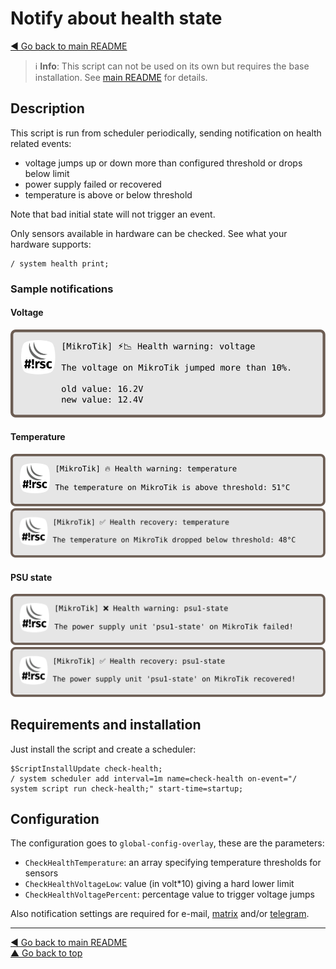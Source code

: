 Notify about health state
=========================

[◀ Go back to main README](../README.md)

> ℹ️ **Info**: This script can not be used on its own but requires the base
> installation. See [main README](../README.md) for details.

Description
-----------

This script is run from scheduler periodically, sending notification on
health related events:

* voltage jumps up or down more than configured threshold or drops below limit
* power supply failed or recovered
* temperature is above or below threshold

Note that bad initial state will not trigger an event.

Only sensors available in hardware can be checked. See what your
hardware supports:

    / system health print;

### Sample notifications

#### Voltage

![check-health notification voltage](check-health.d/notification-01-voltage.svg)

#### Temperature

![check-health notification](check-health.d/notification-02-temperature-high.svg)  
![check-health notification](check-health.d/notification-03-temperature-ok.svg)

#### PSU state

![check-health notification](check-health.d/notification-04-psu-fail.svg)  
![check-health notification](check-health.d/notification-05-psu-ok.svg)

Requirements and installation
-----------------------------

Just install the script and create a scheduler:

    $ScriptInstallUpdate check-health;
    / system scheduler add interval=1m name=check-health on-event="/ system script run check-health;" start-time=startup;

Configuration
-------------

The configuration goes to `global-config-overlay`, these are the parameters:

* `CheckHealthTemperature`: an array specifying temperature thresholds for sensors
* `CheckHealthVoltageLow`: value (in volt*10) giving a hard lower limit
* `CheckHealthVoltagePercent`: percentage value to trigger voltage jumps

Also notification settings are required for e-mail,
[matrix](mod/notification-matrix.md) and/or
[telegram](mod/notification-telegram.md).

---
[◀ Go back to main README](../README.md)  
[▲ Go back to top](#top)
